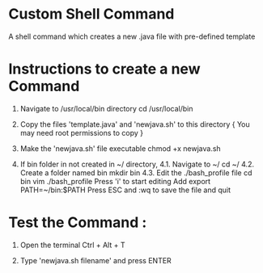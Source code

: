 # Custom Shell Command

A shell command which creates a new .java file with pre-defined template


# Instructions to create a new Command

1. Navigate to /usr/local/bin directory
	cd /usr/local/bin

2. Copy the files 'template.java' and 'newjava.sh' to this directory { You may need root permissions to copy }

3. Make the 'newjava.sh' file executable
	chmod +x newjava.sh

4. If bin folder in not created in ~/ directory,
	4.1. Navigate to ~/
		cd ~/
	4.2. Create a folder named bin
		mkdir bin
	4.3. Edit the ./bash_profile file
		cd bin
		vim ./bash_profile
		Press 'i' to start editing
		Add 
			export PATH=~/bin:$PATH
		Press ESC and :wq to save the file and quit


# Test the Command :

1. Open the terminal
	Ctrl + Alt + T

2. Type 'newjava.sh filename' and press ENTER
